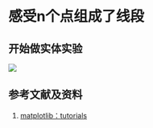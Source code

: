 # 感受n个点组成了线段

## 开始做实体实验

![](/images函数与解析几何/在2维坐标纸上感受n个点组成了任意形状的轮廓/感受n个点组成了线段/1a1.jpg)

## 参考文献及资料

1. [matplotlib：tutorials](https://matplotlib.org/tutorials/index.html)

